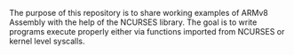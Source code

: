 The purpose of this repository is to share working examples of ARMv8 Assembly with the help of the NCURSES library. The goal is to write programs execute properly either via functions imported from NCURSES or kernel level syscalls.
